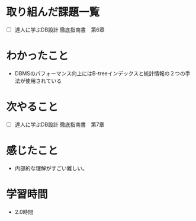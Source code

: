 # 取り組んだ課題一覧

- [ ] 達人に学ぶDB設計 徹底指南書　第6章

# わかったこと

- DBMSのパフォーマンス向上にはB-treeインデックスと統計情報の２つの手法が使用されている

# 次やること

- [ ] 達人に学ぶDB設計 徹底指南書　第7章

# 感じたこと

- 内部的な理解がすごい難しい。

# 学習時間

- 2.0時間